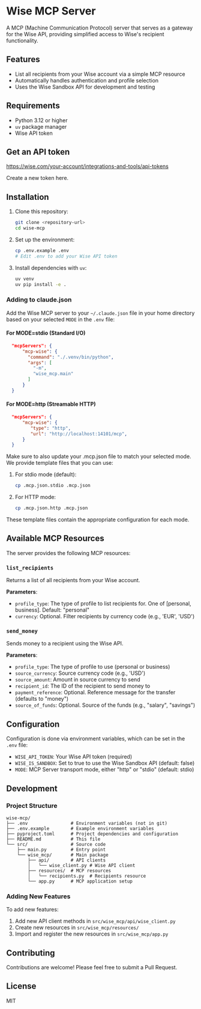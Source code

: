 # Wise MCP Server

A MCP (Machine Communication Protocol) server that serves as a gateway for the Wise API, providing simplified access to Wise's recipient functionality.

## Features

- List all recipients from your Wise account via a simple MCP resource
- Automatically handles authentication and profile selection
- Uses the Wise Sandbox API for development and testing

## Requirements

- Python 3.12 or higher
- `uv` package manager
- Wise API token

## Get an API token

https://wise.com/your-account/integrations-and-tools/api-tokens

Create a new token here.

## Installation

1. Clone this repository:
   ```bash
   git clone <repository-url>
   cd wise-mcp
   ```

2. Set up the environment:
   ```bash
   cp .env.example .env
   # Edit .env to add your Wise API token
   ```

3. Install dependencies with `uv`:
   ```bash
   uv venv
   uv pip install -e .
   ```

### Adding to claude.json

Add the Wise MCP server to your `~/.claude.json` file in your home directory based on your selected `MODE` in the `.env` file:

#### For MODE=stdio (Standard I/O)

```json
  "mcpServers": {
      "mcp-wise": {
        "command": "./.venv/bin/python",
        "args": [
          "-m",
          "wise_mcp.main"
        ]
      }
  }
```

#### For MODE=http (Streamable HTTP)

```json
  "mcpServers": {
      "mcp-wise": {
         "type": "http",
         "url": "http://localhost:14101/mcp",
      }
  }
```

Make sure to also update your .mcp.json file to match your selected mode. We provide template files that you can use:

1. For stdio mode (default):
   ```bash
   cp .mcp.json.stdio .mcp.json
   ```

2. For HTTP mode:
   ```bash
   cp .mcp.json.http .mcp.json
   ```

These template files contain the appropriate configuration for each mode.

## Available MCP Resources

The server provides the following MCP resources:

### `list_recipients`

Returns a list of all recipients from your Wise account.

**Parameters**:
- `profile_type`: The type of profile to list recipients for. One of [personal, business]. Default: "personal"
- `currency`: Optional. Filter recipients by currency code (e.g., 'EUR', 'USD')

### `send_money`

Sends money to a recipient using the Wise API.

**Parameters**:
- `profile_type`: The type of profile to use (personal or business)
- `source_currency`: Source currency code (e.g., 'USD') 
- `source_amount`: Amount in source currency to send
- `recipient_id`: The ID of the recipient to send money to
- `payment_reference`: Optional. Reference message for the transfer (defaults to "money")
- `source_of_funds`: Optional. Source of the funds (e.g., "salary", "savings")

## Configuration

Configuration is done via environment variables, which can be set in the `.env` file:

- `WISE_API_TOKEN`: Your Wise API token (required)
- `WISE_IS_SANDBOX`: Set to true to use the Wise Sandbox API (default: false)
- `MODE`: MCP Server transport mode, either "http" or "stdio" (default: stdio)

## Development

### Project Structure

```
wise-mcp/
├── .env                # Environment variables (not in git)
├── .env.example        # Example environment variables
├── pyproject.toml      # Project dependencies and configuration
├── README.md           # This file
└── src/                # Source code
    ├── main.py         # Entry point
    └── wise_mcp/       # Main package
        ├── api/        # API clients
        │   └── wise_client.py # Wise API client
        ├── resources/  # MCP resources
        │   └── recipients.py  # Recipients resource
        └── app.py      # MCP application setup
```

### Adding New Features

To add new features:

1. Add new API client methods in `src/wise_mcp/api/wise_client.py`
2. Create new resources in `src/wise_mcp/resources/`
3. Import and register the new resources in `src/wise_mcp/app.py`

## Contributing

Contributions are welcome! Please feel free to submit a Pull Request.

## License

MIT